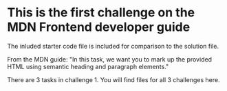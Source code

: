 # This is the first challenge on the MDN Frontend developer guide

The inluded starter code file is included for comparison to the solution file. 

From the MDN guide:
"In this task, we want you to mark up the provided HTML using semantic heading and paragraph elements."

There are 3 tasks in challenge 1. You will find files for all 3 challenges here.